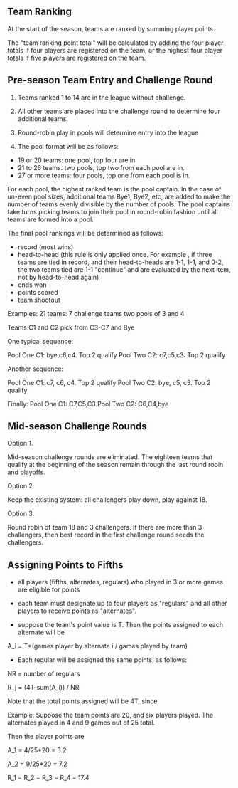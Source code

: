 
Team Ranking 
------------

At the start of the season, teams are ranked by summing player points.

The "team ranking point total" will be calculated by adding the four
player totals if four players are registered on the team, or the
highest four player totals if five players are registered on the team.

Pre-season Team Entry and Challenge Round
-----------------------------------------

1. Teams ranked 1 to 14 are in the league without challenge. 

2. All other teams are placed into the challenge round to determine
four additional teams. 

3. Round-robin play in pools will determine entry into the league

4. The pool format will be as follows:

* 19 or 20 teams: one pool, top four are in
* 21 to 26 teams. two pools, top two from each pool are in.
* 27 or more teams: four pools, top one from each pool is in.


For each pool, the highest ranked team is the pool captain.  In the
case of un-even pool sizes, additional teams Bye1, Bye2, etc, are
added to make the number of teams evenly divisible by the number of
pools. The pool captains take turns picking teams to join their pool
in round-robin fashion until all teams are formed into a pool.

The final pool rankings will be determined as follows:

* record (most wins)
* head-to-head (this rule is only applied once. For example , if three
  teams are tied in record, and their head-to-heads are 1-1, 1-1, and
  0-2, the two teams tied are 1-1 "continue" and are evaluated by the
  next item, not by head-to-head again)
* ends won
* points scored
* team shootout


Examples: 21 teams: 7 challenge teams two pools of 3 and 4

Teams C1 and C2 pick from C3-C7 and Bye

One typical sequence:

Pool One C1: bye,c6,c4. Top 2 qualify
Pool Two C2: c7,c5,c3: Top 2 qualify

Another sequence:

Pool One C1: c7, c6,  c4. Top 2 qualify
Pool Two C2: bye, c5, c3. Top 2 qualify

Finally: 
Pool One C1: C7,C5,C3
Pool Two C2: C6,C4,bye

Mid-season Challenge Rounds
---------------------------

Option 1. 

Mid-season challenge rounds are eliminated. The eighteen teams that
qualify at the beginning of the season remain through the last round
robin and playoffs.

Option 2.

Keep the existing system: all challengers play down, play against 18.

Option 3.

Round robin of team 18 and 3 challengers. If there are more than 3 challengers, then best record in the first challenge round seeds the challengers.


Assigning Points to Fifths
--------------------------

* all players (fifths, alternates, regulars) who played in 3 or more
  games are eligible for points

* each team must designate up to four players as "regulars" and all other players to receive points as "alternates".

* suppose the team's point value is T. Then the points assigned to each alternate will be

A_i = T*(games player by alternate i / games played by team)

* Each regular will be assigned the same points, as follows:

NR = number of regulars

R_j = (4T-sum(A_i)) / NR


Note that the total points assigned will be 4T, since

Example: Suppose the team points are 20, and six players played.
The alternates played in 4 and 9 games out of 25 total.

Then the player points are

A_1 = 4/25*20 = 3.2

A_2 = 9/25*20 = 7.2

R_1 = R_2 = R_3 = R_4 = 17.4

